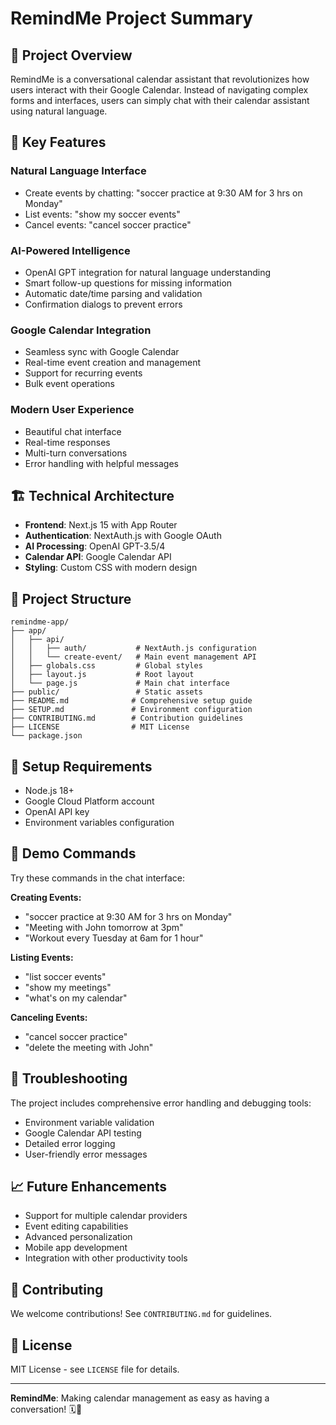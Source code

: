 # RemindMe Project Summary

## 🎯 Project Overview

RemindMe is a conversational calendar assistant that revolutionizes how users interact with their Google Calendar. Instead of navigating complex forms and interfaces, users can simply chat with their calendar assistant using natural language.

## 🚀 Key Features

### Natural Language Interface
- Create events by chatting: "soccer practice at 9:30 AM for 3 hrs on Monday"
- List events: "show my soccer events"
- Cancel events: "cancel soccer practice"

### AI-Powered Intelligence
- OpenAI GPT integration for natural language understanding
- Smart follow-up questions for missing information
- Automatic date/time parsing and validation
- Confirmation dialogs to prevent errors

### Google Calendar Integration
- Seamless sync with Google Calendar
- Real-time event creation and management
- Support for recurring events
- Bulk event operations

### Modern User Experience
- Beautiful chat interface
- Real-time responses
- Multi-turn conversations
- Error handling with helpful messages

## 🏗️ Technical Architecture

- **Frontend**: Next.js 15 with App Router
- **Authentication**: NextAuth.js with Google OAuth
- **AI Processing**: OpenAI GPT-3.5/4
- **Calendar API**: Google Calendar API
- **Styling**: Custom CSS with modern design

## 📁 Project Structure

```
remindme-app/
├── app/
│   ├── api/
│   │   ├── auth/           # NextAuth.js configuration
│   │   └── create-event/   # Main event management API
│   ├── globals.css         # Global styles
│   ├── layout.js           # Root layout
│   └── page.js             # Main chat interface
├── public/                 # Static assets
├── README.md              # Comprehensive setup guide
├── SETUP.md               # Environment configuration
├── CONTRIBUTING.md        # Contribution guidelines
├── LICENSE                # MIT License
└── package.json
```

## 🔧 Setup Requirements

- Node.js 18+
- Google Cloud Platform account
- OpenAI API key
- Environment variables configuration

## 🎉 Demo Commands

Try these commands in the chat interface:

**Creating Events:**
- "soccer practice at 9:30 AM for 3 hrs on Monday"
- "Meeting with John tomorrow at 3pm"
- "Workout every Tuesday at 6am for 1 hour"

**Listing Events:**
- "list soccer events"
- "show my meetings"
- "what's on my calendar"

**Canceling Events:**
- "cancel soccer practice"
- "delete the meeting with John"

## 🚨 Troubleshooting

The project includes comprehensive error handling and debugging tools:
- Environment variable validation
- Google Calendar API testing
- Detailed error logging
- User-friendly error messages

## 📈 Future Enhancements

- Support for multiple calendar providers
- Event editing capabilities
- Advanced personalization
- Mobile app development
- Integration with other productivity tools

## 🤝 Contributing

We welcome contributions! See `CONTRIBUTING.md` for guidelines.

## 📄 License

MIT License - see `LICENSE` file for details.

---

**RemindMe**: Making calendar management as easy as having a conversation! 🗓️💬 